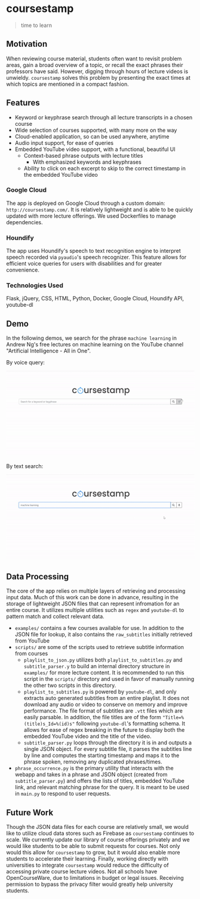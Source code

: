 # coursestamp
> time to learn

## Motivation
When reviewing course material, students often want to revisit problem areas, gain a broad overview of a topic, or recall the exact phrases their professors have said. However, digging through hours of lecture videos is unwieldy. `coursestamp` solves this problem by presenting the exact times at which topics are mentioned in a compact fashion.

## Features
- Keyword or keyphrase search through all lecture transcripts in a chosen course
- Wide selection of courses supported, with many more on the way
- Cloud-enabled application, so can be used anywhere, anytime
- Audio input support, for ease of queries
- Embedded YouTube video support, with a functional, beautiful UI
    - Context-based phrase outputs with lecture titles
        - With emphasized keywords and keyphrases
    - Ability to click on each excerpt to skip to the correct timestamp in the embedded YouTube video

### Google Cloud
The app is deployed on Google Cloud through a custom domain: `http://coursestamp.com/`. It is relatively lightweight and is able to be quickly updated with more lecture offerings. We used Dockerfiles to manage dependencies.
### Houndify
The app uses Houndify's speech to text recognition engine to interpret speech recorded via `pyaudio`'s speech recognizer. This feature allows for efficient voice queries for users with disabilities and for greater convenience.
### Technologies Used
Flask, jQuery, CSS, HTML, Python, Docker, Google Cloud, Houndify API, youtube-dl
## Demo

In the following demos, we search for the phrase `machine learning` in Andrew Ng's free lectures on machine learning on the YouTube channel "Artificial Intelligence - All in One".

By voice query:

<img src="demo/voice_search_gif.gif" width="600">

By text search:

<img src="demo/text_search_gif.gif" width="600">

## Data Processing
The core of the app relies on multiple layers of retrieving and processing input data. Much of this work can be done in advance, resulting in the storage of lightweight JSON files that can represent infromation for an entire course. It utilizes multiple utilities such as `regex` and `youtube-dl` to pattern match and collect relevant data.
- `examples/` contains a few courses available for use. In addition to the JSON file for lookup, it also contains the `raw_subtitles` initially retrieved from YouTube
- `scripts/` are some of the scripts used to retrieve subtitle information from courses
    - `playlist_to_json.py` utilizes both `playlist_to_subtitles.py` and `subtitle_parser.y` to build an internal directory structure in `examples/` for more lecture content. It is recommended to run this script in the `scripts/` directory and used in favor of manually running the other two scripts in this directory.
    - `playlist_to_subtitles.py` is powered by `youtube-dl`, and only extracts auto generated subtitles from an entire playlist. It does not download any audio or video to conserve on memory and improve performance. The file format of subtitles are `.vtt` files which are easily parsable. In addition, the file titles are of the form `"Title=%(title)s_Id=%(id)s"` following `youtube-dl`'s formatting schema. It allows for ease of regex breaking in the future to display both the embedded YouTube video and the title of the video.
    - `subtitle_parser.py` loops through the directory it is in and outputs a single JSON object. For every subtitle file, it parses the subtitles line by line and computes the starting timestamp and maps it to the phrase spoken, removing any duplicated phrases/times.
- `phrase_occurrence.py` is the primary utility that interacts with the webapp and takes in a phrase and JSON object (created from `subtitle_parser.py`) and offers the lists of titles, embedded YouTube link, and relevant matching phrase for the query. It is meant to be used in `main.py` to respond to user requests.

## Future Work
Though the JSON data files for each course are relatively small, we would like to utilize cloud data stores such as Firebase as `coursestamp` continues to scale. We currently update our library of course offerings privately and we would like students to be able to submit requests for courses. Not only would this allow for `coursestamp` to grow, but it would also enable more students to accelerate their learning. Finally, working directly with universities to integrate `coursestamp` would reduce the difficulty of accessing private course lecture videos. Not all schools have OpenCourseWare, due to limitations in budget or legal issues. Receiving permission to bypass the privacy filter would greatly help university students.
